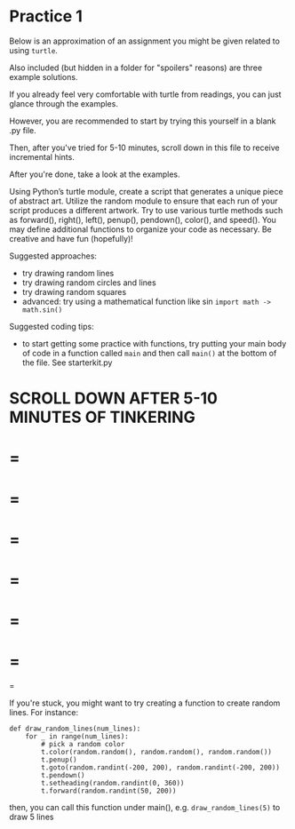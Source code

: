 # Practice 1

Below is an approximation of an assignment you might be given related to using `turtle`.

Also included (but hidden in a folder for "spoilers" reasons) are three example solutions.

If you already feel very comfortable with turtle from readings, you can just glance through the examples.

However, you are recommended to start by trying this yourself in a blank .py file.

Then, after you've tried for 5-10 minutes, scroll down in this file to receive incremental hints.

After you're done, take a look at the examples.


Using Python’s turtle module, create a script that generates a unique piece of abstract art. 
Utilize the random module to ensure that each run of your script produces a different artwork.
Try to use various turtle methods such as forward(), right(), left(), penup(), pendown(), color(), and speed(). 
You may define additional functions to organize your code as necessary. 
Be creative and have fun (hopefully)!


Suggested approaches:

- try drawing random lines
- try drawing random circles and lines
- try drawing random squares
- advanced: try using a mathematical function like sin `import math -> math.sin()`


Suggested coding tips:
- to start getting some practice with functions, try putting your main body of code in a function called `main` and then call `main()` at the bottom of the file. See starterkit.py


SCROLL DOWN AFTER 5-10 MINUTES OF TINKERING
=
=
=
=
=
=
=
=
=
=
=
=
=
=

If you're stuck, you might want to try creating a function to create random lines. For instance:


```
def draw_random_lines(num_lines):
    for _ in range(num_lines):
        # pick a random color
        t.color(random.random(), random.random(), random.random())
        t.penup()
        t.goto(random.randint(-200, 200), random.randint(-200, 200))
        t.pendown()
        t.setheading(random.randint(0, 360))
        t.forward(random.randint(50, 200))
```

then, you can call this function under main(), e.g. `draw_random_lines(5)` to draw 5 lines








